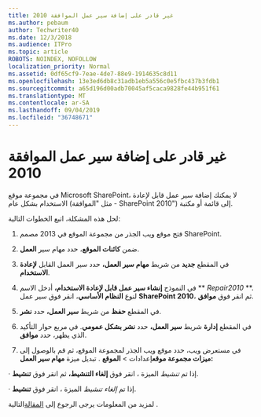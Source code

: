 ```yaml
---
title: غير قادر على إضافة سير عمل الموافقة 2010
ms.author: pebaum
author: Techwriter40
ms.date: 12/3/2018
ms.audience: ITPro
ms.topic: article
ROBOTS: NOINDEX, NOFOLLOW
localization_priority: Normal
ms.assetid: 0df65cf9-7eae-4de7-88e9-1914635c8d11
ms.openlocfilehash: 13e3ed6db8c31adb1eb5a556c0e5fbc437b3fdb1
ms.sourcegitcommit: a65d196d00adb70045af5caca9828fe44b951f61
ms.translationtype: MT
ms.contentlocale: ar-SA
ms.lasthandoff: 09/04/2019
ms.locfileid: "36748671"
---
```

# <a name="unable-to-add-2010-approval-workflow"></a>غير قادر على إضافة سير عمل الموافقة 2010

في مجموعة موقع Microsoft SharePoint، لا يمكنك إضافة سير عمل قابل لإعادة الاستخدام بشكل عام (مثل "الموافقة - SharePoint 2010") إلى قائمة أو مكتبة.
  
لحل هذه المشكلة، اتبع الخطوات التالية: 
  
1. فتح موقع ويب الجذر من مجموعة الموقع في 2013 مصمم SharePoint.
  
2. ضمن **كائنات الموقع**، حدد مهام سير **العمل**. 
  
3. في المقطع **جديد** من شريط **مهام سير العمل،** حدد سير العمل القابل **لإعادة الاستخدام**. 
  
4. في النموذج **إنشاء سير عمل قابل لإعادة الاستخدام،** أدخل الاسم ** *Repair2010* **. لنوع **النظام الأساسي**، انقر فوق سير عمل **SharePoint 2010**، ثم انقر فوق **موافق**. 
  
1. في المقطع **حفظ** من شريط **سير العمل،** حدد **نشر**. 
  
2. في المقطع **إدارة** شريط **سير العمل،** حدد **نشر بشكل عمومي**. في مربع حوار التأكيد الذي يظهر، حدد **موافق**. 
  
3. في مستعرض ويب، حدد موقع ويب الجذر لمجموعة الموقع، ثم قم بالوصول إلى **ميزات مجموعة موقع**إعدادات \> **الموقع** . تبديل ميزة **مهام سير العمل:** 
  
· إذا تم *تنشيط* الميزة ، انقر فوق **إلغاء التنشيط،** ثم انقر فوق **تنشيط**. 
  
· إذا تم *إلغاء تنشيط* الميزة ، انقر فوق **تنشيط**. 
  
لمزيد من المعلومات يرجى الرجوع إلى [المقالة](https://go.microsoft.com/fwlink/?linkid=2047770&amp;clcid=0x409)التالية .
  

